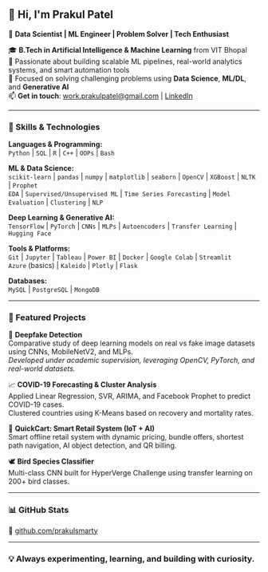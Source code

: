 ## 👋 Hi, I'm Prakul Patel  
🎯 **Data Scientist | ML Engineer | Problem Solver | Tech Enthusiast**

🎓 **B.Tech in Artificial Intelligence & Machine Learning** from VIT Bhopal  
💼 Passionate about building scalable ML pipelines, real-world analytics systems, and smart automation tools  
🧠 Focused on solving challenging problems using **Data Science**, **ML/DL**, and **Generative AI**  
📫 **Get in touch**: [work.prakulpatel@gmail.com](mailto:work.prakulpatel@gmail.com) | [LinkedIn](https://linkedin.com/in/prakulpatel)

---

### 🚀 Skills & Technologies  

**Languages & Programming:**  
`Python` | `SQL` | `R` | `C++` | `OOPs` | `Bash`

**ML & Data Science:**  
`scikit-learn` | `pandas` | `numpy` | `matplotlib` | `seaborn` | `OpenCV` | `XGBoost` | `NLTK` | `Prophet`  
`EDA` | `Supervised/Unsupervised ML` | `Time Series Forecasting` | `Model Evaluation` | `Clustering` | `NLP`  

**Deep Learning & Generative AI:**  
`TensorFlow` | `PyTorch` | `CNNs` | `MLPs` | `Autoencoders` | `Transfer Learning` | `Hugging Face`

**Tools & Platforms:**  
`Git` | `Jupyter` | `Tableau` | `Power BI` | `Docker` | `Google Colab` | `Streamlit`  
`Azure` (basics) | `Kaleido` | `Plotly` | `Flask`

**Databases:**  
`MySQL` | `PostgreSQL` | `MongoDB`

---

### 📌 Featured Projects

🧠 **Deepfake Detection**  
Comparative study of deep learning models on real vs fake image datasets using CNNs, MobileNetV2, and MLPs.  
_Developed under academic supervision, leveraging OpenCV, PyTorch, and real-world datasets._

📈 **COVID-19 Forecasting & Cluster Analysis**  
Applied Linear Regression, SVR, ARIMA, and Facebook Prophet to predict COVID-19 cases.  
Clustered countries using K-Means based on recovery and mortality rates.

🛒 **QuickCart: Smart Retail System (IoT + AI)**  
Smart offline retail system with dynamic pricing, bundle offers, shortest path navigation, AI object detection, and QR billing.

🕊 **Bird Species Classifier**  
Multi-class CNN built for HyperVerge Challenge using transfer learning on 200+ bird classes.

---

### 📊 GitHub Stats

🔗 [github.com/prakulsmarty](https://github.com/prakulsmarty)

---

### 💡 Always experimenting, learning, and building with curiosity.

